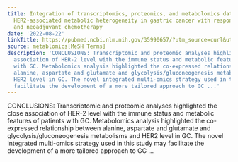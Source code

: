 ```yaml
---
title: Integration of transcriptomics, proteomics, and metabolomics data to reveal
  HER2-associated metabolic heterogeneity in gastric cancer with response to immunotherapy
  and neoadjuvant chemotherapy
date: '2022-08-22'
linkTitle: https://pubmed.ncbi.nlm.nih.gov/35990657/?utm_source=curl&utm_medium=rss&utm_campaign=pubmed-2&utm_content=1Zkrxt7ktlCbHBXEV3v65xxSnkSWNsJ1A6Fq3gBniKhGfIUslK&fc=20210907212339&ff=20220823214345&v=2.17.7
source: metablomics[MeSH Terms]
description: 'CONCLUSIONS: Transcriptomic and proteomic analyses highlighted the close
  association of HER-2 level with the immune status and metabolic features of patients
  with GC. Metabolomics analysis highlighted the co-expressed relationship between
  alanine, aspartate and glutamate and glycolysis/gluconeogenesis metabolisms and
  HER2 level in GC. The novel integrated multi-omics strategy used in this study may
  facilitate the development of a more tailored approach to GC ...'
---
```

CONCLUSIONS: Transcriptomic and proteomic analyses highlighted the close association of HER-2 level with the immune status and metabolic features of patients with GC. Metabolomics analysis highlighted the co-expressed relationship between alanine, aspartate and glutamate and glycolysis/gluconeogenesis metabolisms and HER2 level in GC. The novel integrated multi-omics strategy used in this study may facilitate the development of a more tailored approach to GC ...